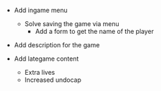 * Add ingame menu
    * Solve saving the game via menu
        * Add a form to get the name of the player

* Add description for the game

* Add lategame content
    * Extra lives
    * Increased undocap
